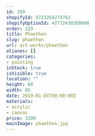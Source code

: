 ```yaml
---
id: 359
shopifyId: 8723264274762
shopifyOptionId: 47772430369098
order: 229
title: Phaethon
slug: phaethon
url: art-works/phaethon
aliases: []
categories:
- painting
inStock: true
isVisible: true
location: ""
height: 60
width: 85
date: 2019-01-01T00:00:00Z
materials:
- acrylic
- canvas
price: 3200
mainImage: phaethon.jpg
---
```

